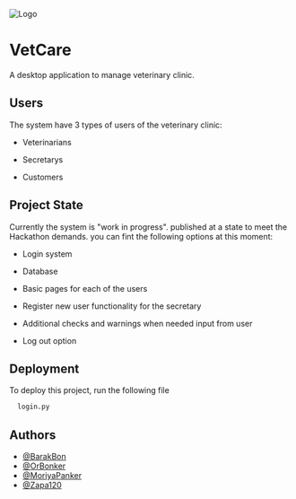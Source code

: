 
![Logo](https://i.imgur.com/JUAKKdD.png)


# VetCare

A desktop application to manage veterinary clinic.




## Users
The system have 3 types of users of the veterinary clinic:
* Veterinarians

* Secretarys

* Customers
## Project State

Currently the system is "work in progress".
published at a state to meet the Hackathon demands.
you can fint the following options at this moment:
- Login system

- Database

- Basic pages for each of the users

- Register new user functionality for the secretary

- Additional checks and warnings when needed input from user

- Log out option


## Deployment

To deploy this project, run the following file

```bash
  login.py
```


## Authors

- [@BarakBon](https://github.com/BarakBon)
- [@OrBonker](https://github.com/OrBonker)
- [@MoriyaPanker](https://github.com/MoriyaPanker)
- [@Zapa120](https://github.com/Zapa120)

